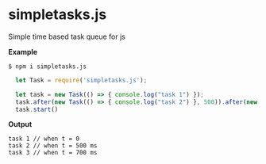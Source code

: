 # simpletasks.js
Simple time based task queue for js

**Example** 
```
$ npm i simpletasks.js
```

```js
  let Task = require('simpletasks.js');

  let task = new Task(() => { console.log("task 1") });
  task.after(new Task(() => { console.log("task 2") }, 500)).after(new Task(() => { console.log("task 3") }, 200));
  task.start()
```

**Output**

```
task 1 // when t = 0
task 2 // when t = 500 ms
task 3 // when t = 700 ms
```
